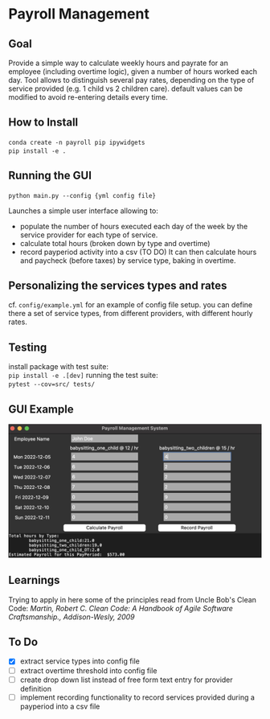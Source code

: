 # Payroll Management
## Goal
Provide a simple way to calculate weekly hours and payrate for an employee (including overtime logic), given a number of hours worked each day.
Tool allows to distinguish several pay rates, depending on the type of service provided (e.g. 1 child vs 2 children care).
default values can be modified to avoid re-entering details every time.

## How to Install
`conda create -n payroll pip ipywidgets`  
`pip install -e .`
## Running the GUI
`python main.py --config {yml config file}`

Launches a simple user interface allowing to:
* populate the number of hours executed each day of the week by the service provider for each type of service.
* calculate total hours (broken down by type and overtime)
* record payperiod activity into a csv (TO DO)
It can then calculate hours and paycheck (before taxes) by service type, baking in overtime. 

## Personalizing the services types and rates
cf. `config/example.yml` for an example of config file setup.
you can define there a set of service types, from different providers, with different hourly rates.

## Testing
install package with test suite:  
`pip install -e .[dev]`
running the test suite:  
`pytest --cov=src/ tests/`
 
## GUI Example
![GUI example](images/gui_example.png)

## Learnings
Trying to apply in here some of the principles read from Uncle Bob's Clean Code:
*Martin, Robert C. Clean Code: A Handbook of Agile Software Craftsmanship., Addison-Wesly, 2009*

## To Do
- [x] extract service types into config file
- [ ] extract overtime threshold into config file
- [ ] create drop down list instead of free form text entry for provider definition
- [ ] implement recording functionality to record services provided during a payperiod into a csv file
